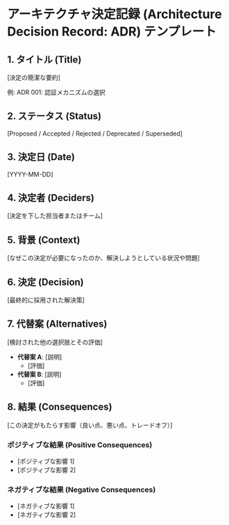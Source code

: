 # アーキテクチャ決定記録 (Architecture Decision Record: ADR) テンプレート

## 1. タイトル (Title)

[決定の簡潔な要約]

例: ADR 001: 認証メカニズムの選択

## 2. ステータス (Status)

[Proposed / Accepted / Rejected / Deprecated / Superseded]

## 3. 決定日 (Date)

[YYYY-MM-DD]

## 4. 決定者 (Deciders)

[決定を下した担当者またはチーム]

## 5. 背景 (Context)

[なぜこの決定が必要になったのか、解決しようとしている状況や問題]

## 6. 決定 (Decision)

[最終的に採用された解決策]

## 7. 代替案 (Alternatives)

[検討された他の選択肢とその評価]

- **代替案 A**: [説明]
  - [評価]
- **代替案 B**: [説明]
  - [評価]

## 8. 結果 (Consequences)

[この決定がもたらす影響（良い点、悪い点、トレードオフ）]

### ポジティブな結果 (Positive Consequences)

- [ポジティブな影響 1]
- [ポジティブな影響 2]

### ネガティブな結果 (Negative Consequences)

- [ネガティブな影響 1]
- [ネガティブな影響 2]
